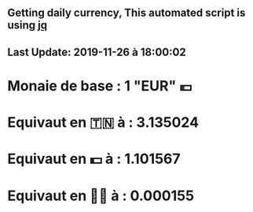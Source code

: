 ## Getting daily currency, This automated script is using [jq](https://stedolan.github.io/jq/)
## Last Update:  2019-11-26 à 18:00:02
 # Monaie de base : 1 "EUR" 💶 
 # Equivaut en 🇹🇳 à :  3.135024 
 # Equivaut en 💵 à : 1.101567
 # Equivaut en 🐱‍💻 à :  0.000155
